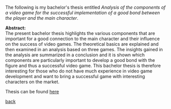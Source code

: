 The following is my bachelor's thesis entitled *Analysis of the components of a video game for the successful implementation of a good bond between the player and the main character*.

**Abstract:**  
The present bachelor thesis highlights the various components that are
important for a good connection to the main character and their influence on
the success of video games. The theoretical basics are explained and then
examined in an analysis based on three games. The insights gained in the
analysis are summarized in a conclusion and it is shown which components
are particularly important to develop a good bond with the figure and thus a
successful video game. This bachelor thesis is therefore interesting for those
who do not have much experience in video game development and want to
bring a successful game with interesting characters on the market.

Thesis can be found [here](Thesis_Linus_Ehmann.pdf)

[back](portfolio.md)
